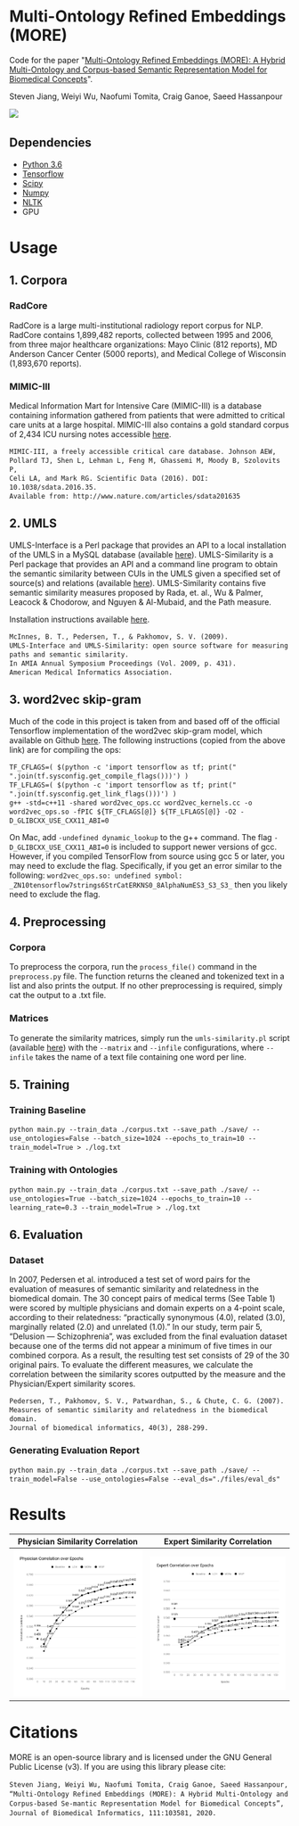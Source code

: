 # Multi-Ontology Refined Embeddings (MORE)

Code for the paper "[Multi-Ontology Refined Embeddings (MORE): A Hybrid Multi-Ontology and Corpus-based Semantic Representation Model for Biomedical Concepts](https://www.sciencedirect.com/science/article/pii/S1532046420302094)".

Steven Jiang, Weiyi Wu, Naofumi Tomita, Craig Ganoe, Saeed Hassanpour


![](./figures/MORE.png)

## Dependencies
* [Python 3.6](https://www.anaconda.com/distribution/#macos)
* [Tensorflow](https://www.tensorflow.org/)
* [Scipy](https://www.scipy.org/)
* [Numpy](https://www.numpy.org/)
* [NLTK](https://www.nltk.org/)
* GPU

# Usage

## 1. Corpora
### RadCore
RadCore is a large multi-institutional radiology report corpus for NLP. RadCore contains 1,899,482 reports, collected between 1995 and 2006, from three major healthcare organizations: Mayo Clinic (812 reports), MD Anderson Cancer Center (5000 reports), and Medical College of Wisconsin (1,893,670 reports).

### MIMIC-III
Medical Information Mart for Intensive Care (MIMIC-III) is a database containing information gathered from patients that were admitted to critical care units at a large hospital. MIMIC-III also contains a gold standard corpus of 2,434 ICU nursing notes accessible [here](https://mimic.physionet.org/gettingstarted/access/).

```
MIMIC-III, a freely accessible critical care database. Johnson AEW, 
Pollard TJ, Shen L, Lehman L, Feng M, Ghassemi M, Moody B, Szolovits P, 
Celi LA, and Mark RG. Scientific Data (2016). DOI: 10.1038/sdata.2016.35. 
Available from: http://www.nature.com/articles/sdata201635
```


## 2. UMLS
UMLS-Interface is a Perl package that provides an API to a local installation of the UMLS in a MySQL database (available [here](https://metacpan.org/pod/UMLS::Interface)). UMLS-Similarity is a Perl package that provides an API and a command line program to obtain the semantic similarity between CUIs in the UMLS given a specified set of source(s) and relations (available [here](https://metacpan.org/pod/UMLS::Similarity)). UMLS-Similarity contains five semantic similarity measures proposed by Rada, et. al., Wu & Palmer, Leacock & Chodorow, and Nguyen & Al-Mubaid, and the Path measure.

Installation instructions available [here](http://www.d.umn.edu/~tpederse/umls-similarity.html).

```
McInnes, B. T., Pedersen, T., & Pakhomov, S. V. (2009). 
UMLS-Interface and UMLS-Similarity: open source software for measuring paths and semantic similarity. 
In AMIA Annual Symposium Proceedings (Vol. 2009, p. 431). 
American Medical Informatics Association.
```

## 3. word2vec skip-gram
Much of the code in this project is taken from and based off of the official Tensorflow implementation of the word2vec skip-gram model, which available on Github [here](https://github.com/tensorflow/models/tree/master/tutorials/embedding). The following instructions (copied from the above link) are for compiling the ops:

```
TF_CFLAGS=( $(python -c 'import tensorflow as tf; print(" ".join(tf.sysconfig.get_compile_flags()))') )
TF_LFLAGS=( $(python -c 'import tensorflow as tf; print(" ".join(tf.sysconfig.get_link_flags()))') )
g++ -std=c++11 -shared word2vec_ops.cc word2vec_kernels.cc -o word2vec_ops.so -fPIC ${TF_CFLAGS[@]} ${TF_LFLAGS[@]} -O2 -D_GLIBCXX_USE_CXX11_ABI=0
```

On Mac, add `-undefined dynamic_lookup` to the g++ command. The flag `-D_GLIBCXX_USE_CXX11_ABI=0` is included to support newer versions of gcc. However, if you compiled TensorFlow from source using gcc 5 or later, you may need to exclude the flag. Specifically, if you get an error similar to the following: `word2vec_ops.so: undefined symbol: _ZN10tensorflow7strings6StrCatERKNS0_8AlphaNumES3_S3_S3_` then you likely need to exclude the flag.

## 4. Preprocessing
### Corpora 
To preprocess the corpora, run the `process_file()` command in the `preprocess.py` file. The function returns the cleaned and tokenized text in a list and also prints the output. If no other preprocessing is required, simply cat the output to a .txt file.

### Matrices
To generate the similarity matrices, simply run the `umls-similarity.pl` script (available [here](https://metacpan.org/pod/distribution/UMLS-Similarity/utils/umls-similarity.pl)) with the `--matrix` and `--infile` configurations, where `--infile` takes the name of a text file containing one word per line.

## 5. Training
### Training Baseline

```
python main.py --train_data ./corpus.txt --save_path ./save/ --use_ontologies=False --batch_size=1024 --epochs_to_train=10 --train_model=True > ./log.txt
```

### Training with Ontologies
```
python main.py --train_data ./corpus.txt --save_path ./save/ --use_ontologies=True --batch_size=1024 --epochs_to_train=10 --learning_rate=0.3 --train_model=True > ./log.txt
```

## 6. Evaluation

### Dataset
In 2007, Pedersen et al. introduced a test set of word pairs for the evaluation of measures of semantic similarity and relatedness in the biomedical domain. The 30 concept pairs of medical terms (See Table 1) were scored by multiple physicians and domain experts on a 4-point scale, according to their relatedness: “practically synonymous (4.0), related (3.0), marginally related (2.0) and unrelated (1.0).” In our study, term pair 5, “Delusion — Schizophrenia”, was excluded from the final evaluation dataset because one of the terms did not appear a minimum of five times in our combined corpora. As a result, the resulting test set consists of 29 of the 30 original pairs. To evaluate the different measures, we calculate the correlation between the similarity scores outputted by the measure and the Physician/Expert similarity scores.

```
Pedersen, T., Pakhomov, S. V., Patwardhan, S., & Chute, C. G. (2007). 
Measures of semantic similarity and relatedness in the biomedical domain. 
Journal of biomedical informatics, 40(3), 288-299.
```

### Generating Evaluation Report

```
python main.py --train_data ./corpus.txt --save_path ./save/ --train_model=False --use_ontologies=False --eval_ds="./files/eval_ds"
```


# Results




Physician Similarity Correlation | Expert Similarity Correlation
:-------------------------:|:-------------------------:
![](./figures/PhysicianGraph.png)  |  ![](./figures/ExpertGraph.png)


# Citations
MORE is an open-source library and is licensed under the GNU General Public License (v3). If you are using this library please cite:


```Steven Jiang, Weiyi Wu, Naofumi Tomita, Craig Ganoe, Saeed Hassanpour, “Multi-Ontology Refined Embeddings (MORE): A Hybrid Multi-Ontology and Corpus-based Se-mantic Representation Model for Biomedical Concepts”, Journal of Biomedical Informatics, 111:103581, 2020.```
